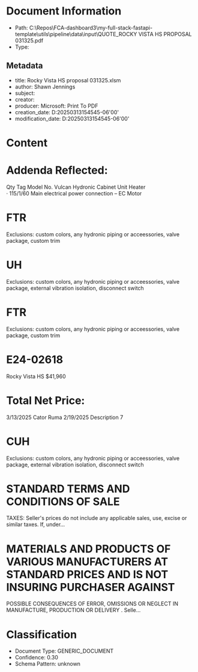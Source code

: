 # Document Information

- Path: C:\Repos\FCA-dashboard3\my-full-stack-fastapi-template\utils\pipeline\data\input\QUOTE_ROCKY VISTA HS PROPOSAL 031325.pdf
- Type: 

## Metadata

- title: Rocky Vista HS proposal 031325.xlsm
- author: Shawn Jennings
- subject: 
- creator: 
- producer: Microsoft: Print To PDF
- creation_date: D:20250313154545-06'00'
- modification_date: D:20250313154545-06'00'

# Content

# Addenda Reflected:

Qty
Tag
Model
No.
Vulcan Hydronic Cabinet Unit Heater
· 115/1/60 Main electrical power connection – EC Motor

# FTR

Exclusions: custom colors, any hydronic piping or acceessories, valve
package, custom trim

# UH

Exclusions: custom colors, any hydronic piping or acceessories, valve
package, external vibration isolation, disconnect switch

# FTR

Exclusions: custom colors, any hydronic piping or acceessories, valve
package, custom trim

# E24-02618

Rocky Vista HS
$41,960

# Total Net Price:

3/13/2025
Cator Ruma
2/19/2025
Description
7

# CUH

Exclusions: custom colors, any hydronic piping or acceessories, valve
package, external vibration isolation, disconnect switch

# STANDARD TERMS AND CONDITIONS OF SALE

TAXES:  Seller's prices do not include any applicable sales, use, excise or similar taxes. If, under...

# MATERIALS AND PRODUCTS OF VARIOUS MANUFACTURERS AT STANDARD PRICES AND IS NOT INSURING PURCHASER AGAINST

POSSIBLE CONSEQUENCES OF ERROR, OMISSIONS OR NEGLECT IN MANUFACTURE, PRODUCTION OR DELIVERY .  Selle...


# Classification

- Document Type: GENERIC_DOCUMENT
- Confidence: 0.30
- Schema Pattern: unknown

